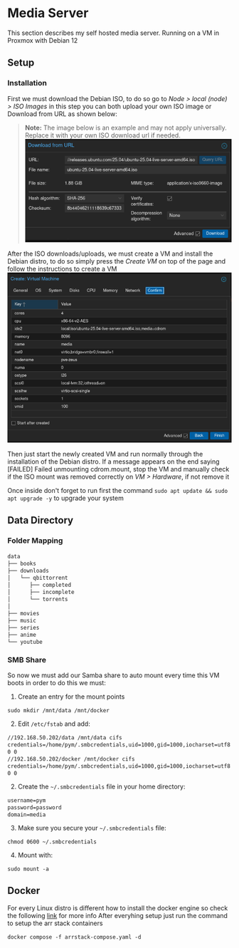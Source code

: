 # Media Server
This section describes my self hosted media server. Running on a VM in Proxmox with Debian 12

## Setup

### Installation

First we must download the Debian ISO, to do so go to _Node > local (node) > ISO Images_ in this step you can both upload your own ISO image or Download from URL as shown below:

> **Note:** The image below is an example and may not apply universally. Replace it with your own ISO download url if needed.
![](https://github.com/mateuspim/homelab/blob/main/media/assets/proxmox_download_iso.png?raw=true)

After the ISO downloads/uploads, we must create a VM and install the Debian distro, to do so simply press the _Create VM_ on top of the page and follow the instructions to create a VM
![](https://github.com/mateuspim/homelab/blob/main/media/assets/proxmox_create_vm.png?raw=true)

Then just start the newly created VM and run normally through the installation of the Debian distro. If a message appears on the end saying [FAILED] Failed unmounting cdrom.mount, stop the VM and manually check if the ISO mount was removed correctly on _VM > Hardware_, if not remove it

Once inside don't forget to run first the command `sudo apt update && sudo apt upgrade -y` to upgrade your system

## Data Directory

### Folder Mapping
```
data
├── books
├── downloads
│   └── qbittorrent
│      ├── completed
│      ├── incomplete
│      └── torrents
│   
├── movies
├── music
├── series
├── anime
└── youtube
```
### SMB Share
So now we must add our Samba share to auto mount every time this VM boots in order to do this we must:

1. Create an entry for the mount points
```
sudo mkdir /mnt/data /mnt/docker
```

2. Edit ```/etc/fstab``` and add: 
```
//192.168.50.202/data /mnt/data cifs credentials=/home/pym/.smbcredentials,uid=1000,gid=1000,iocharset=utf8 0 0
//192.168.50.202/docker /mnt/docker cifs credentials=/home/pym/.smbcredentials,uid=1000,gid=1000,iocharset=utf8 0 0
```

2. Create the ```~/.smbcredentials``` file in your home directory:
```
username=pym
password=password
domain=media
```

3. Make sure you secure your ```~/.smbcredentials``` file:
```
chmod 0600 ~/.smbcredentials
```

4. Mount with:
```
sudo mount -a
```

## Docker

For every Linux distro is different how to install the docker engine so check the following [link](https://docs.docker.com/engine/install/) for more info
After everyhing setup just run the command to setup the arr stack containers

```
docker compose -f arrstack-compose.yaml -d
```